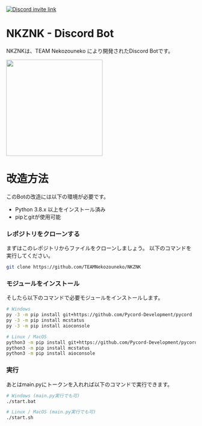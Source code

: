 [![Discord invite link](https://img.shields.io/discord/896668963709255680?color=blue&label=Discord&style=for-the-badge)](http://nekozouneko.ddns.net/discord)
# NKZNK - Discord Bot

NKZNKは、TEAM Nekozouneko により開発されたDiscord Botです。

<img src="https://user-images.githubusercontent.com/70869837/154792369-32cf9d32-82d4-42de-a127-ae50b2a5a6e8.png" width="256">

# 改造方法

このBotの改造には以下の環境が必要です。

- Python 3.8.x 以上をインストール済み
- pipとgitが使用可能

### レポジトリをクローンする
まずはこのレポジトリからファイルをクローンしましょう。
以下のコマンドを実行してください。
```bash
git clone https://github.com/TEAMNekozouneko/NKZNK
```
### モジュールをインストール
そしたら以下のコマンドで必要モジュールをインストールします。
```bash
# Windows
py -3 -m pip install git+https://github.com/Pycord-Development/pycord
py -3 -m pip install mcstatus
py -3 -m pip install aioconsole

# Linux / MacOS
python3 -m pip install git+https://github.com/Pycord-Development/pycord
python3 -m pip install mcstatus
python3 -m pip install aioconsole
```
### 実行
あとはmain.pyにトークンを入れれば以下のコマンドで実行できます。
```bash
# Windows (main.py実行でも可)
./start.bat

# Linux / MacOS (main.py実行でも可)
./start.sh
